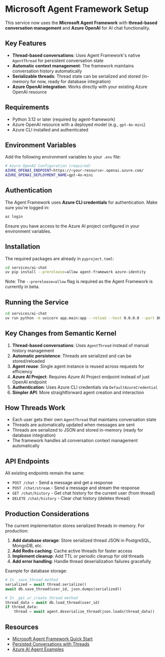 # Microsoft Agent Framework Setup

This service now uses the **Microsoft Agent Framework** with **thread-based conversation management** and **Azure OpenAI** for AI chat functionality.

## Key Features

- **Thread-based conversations**: Uses Agent Framework's native `AgentThread` for persistent conversation state
- **Automatic context management**: The framework maintains conversation history automatically
- **Serializable threads**: Thread state can be serialized and stored (in-memory for now, ready for database integration)
- **Azure OpenAI integration**: Works directly with your existing Azure OpenAI resource

## Requirements

- Python 3.12 or later (required by agent-framework)
- Azure OpenAI resource with a deployed model (e.g., `gpt-4o-mini`)
- Azure CLI installed and authenticated

## Environment Variables

Add the following environment variables to your `.env` file:

```bash
# Azure OpenAI Configuration (required)
AZURE_OPENAI_ENDPOINT=https://<your-resource>.openai.azure.com/
AZURE_OPENAI_DEPLOYMENT_NAME=gpt-4o-mini
```

## Authentication

The Agent Framework uses **Azure CLI credentials** for authentication. Make sure you're logged in:

```bash
az login
```

Ensure you have access to the Azure AI project configured in your environment variables.

## Installation

The required packages are already in `pyproject.toml`:

```bash
cd services/ai-chat
uv pip install --prerelease=allow agent-framework azure-identity
```

Note: The `--prerelease=allow` flag is required as the Agent Framework is currently in beta.

## Running the Service

```bash
cd services/ai-chat
uv run python -m uvicorn app.main:app --reload --host 0.0.0.0 --port 8000
```

## Key Changes from Semantic Kernel

1. **Thread-based conversations**: Uses `AgentThread` instead of manual history management
2. **Automatic persistence**: Threads are serialized and can be stored/reloaded
3. **Agent reuse**: Single agent instance is reused across requests for efficiency
4. **Azure AI Project**: Requires Azure AI Project endpoint instead of just OpenAI endpoint
5. **Authentication**: Uses Azure CLI credentials via `DefaultAzureCredential`
6. **Simpler API**: More straightforward agent creation and interaction

## How Threads Work

- Each user gets their own `AgentThread` that maintains conversation state
- Threads are automatically updated when messages are sent
- Threads are serialized to JSON and stored in-memory (ready for database integration)
- The framework handles all conversation context management automatically

## API Endpoints

All existing endpoints remain the same:

- `POST /chat` - Send a message and get a response
- `POST /chat/stream` - Send a message and stream the response
- `GET /chat/history` - Get chat history for the current user (from thread)
- `DELETE /chat/history` - Clear chat history (deletes thread)

## Production Considerations

The current implementation stores serialized threads in-memory. For production:

1. **Add database storage**: Store serialized thread JSON in PostgreSQL, MongoDB, etc.
2. **Add Redis caching**: Cache active threads for faster access
3. **Implement cleanup**: Add TTL or periodic cleanup for old threads
4. **Add error handling**: Handle thread deserialization failures gracefully

Example for database storage:
```python
# In _save_thread method
serialized = await thread.serialize()
await db.save_thread(user_id, json.dumps(serialized))

# In _get_or_create_thread method
thread_data = await db.load_thread(user_id)
if thread_data:
    thread = await agent.deserialize_thread(json.loads(thread_data))
```

## Resources

- [Microsoft Agent Framework Quick Start](https://learn.microsoft.com/en-us/agent-framework/tutorials/quick-start?pivots=programming-language-python)
- [Persisted Conversations with Threads](https://learn.microsoft.com/en-us/agent-framework/tutorials/agents/persisted-conversation?pivots=programming-language-python)
- [Azure AI Agent Examples](https://github.com/microsoft/agent-framework/blob/main/python/samples/getting_started/agents/azure_ai/README.md)
